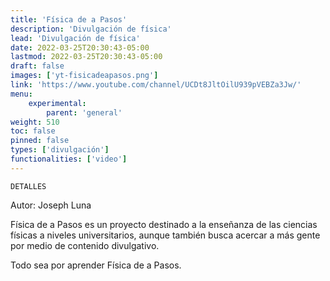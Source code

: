 ```yaml
---
title: 'Física de a Pasos'
description: 'Divulgación de física'
lead: 'Divulgación de física'
date: 2022-03-25T20:30:43-05:00
lastmod: 2022-03-25T20:30:43-05:00
draft: false
images: ['yt-fisicadeapasos.png']
link: 'https://www.youtube.com/channel/UCDt8JltOilU939pVEBZa3Jw/'
menu:
    experimental:
        parent: 'general'
weight: 510
toc: false
pinned: false
types: ['divulgación']
functionalities: ['video']
---
```


```text
DETALLES
```

Autor: Joseph Luna

Física de a Pasos es un proyecto destinado a la enseñanza de las ciencias físicas a niveles universitarios, aunque también busca acercar a más gente por medio de contenido divulgativo.

Todo sea por aprender Física de a Pasos.

